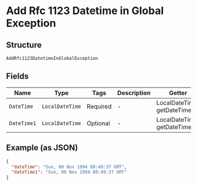 
# Add Rfc 1123 Datetime in Global Exception

## Structure

`AddRfc1123DatetimeInGlobalException`

## Fields

| Name | Type | Tags | Description | Getter | Setter |
|  --- | --- | --- | --- | --- | --- |
| `DateTime` | `LocalDateTime` | Required | - | LocalDateTime getDateTime() | setDateTime(LocalDateTime dateTime) |
| `DateTime1` | `LocalDateTime` | Optional | - | LocalDateTime getDateTime1() | setDateTime1(LocalDateTime dateTime1) |

## Example (as JSON)

```json
{
  "dateTime": "Sun, 06 Nov 1994 08:49:37 GMT",
  "dateTime1": "Sun, 06 Nov 1994 08:49:37 GMT"
}
```

